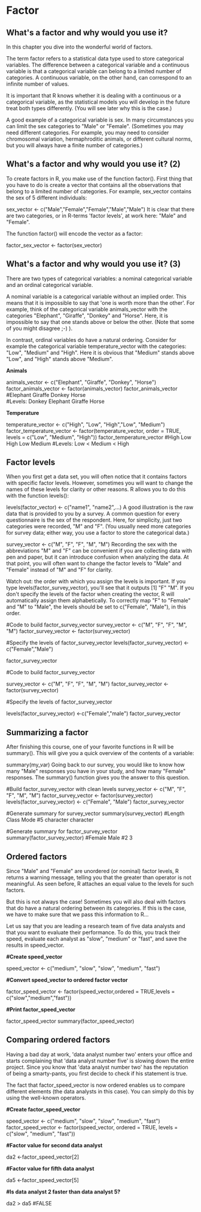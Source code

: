# Factor

## What's a factor and why would you use it?

In this chapter you dive into the wonderful world of factors.

The term factor refers to a statistical data type used to store categorical variables. 
The difference between a categorical variable and a continuous variable is that a categorical variable can belong to a limited number of categories. 
A continuous variable, on the other hand, can correspond to an infinite number of values.

It is important that R knows whether it is dealing with a continuous or a categorical variable, as the statistical models you will develop in the future treat both types differently. 
(You will see later why this is the case.)

A good example of a categorical variable is sex. In many circumstances you can limit the sex categories to "Male" or "Female". 
(Sometimes you may need different categories. For example, you may need to consider chromosomal variation, hermaphroditic animals, or different cultural norms, but you will always have a finite number of categories.)


## What's a factor and why would you use it? (2)

To create factors in R, you make use of the function factor(). First thing that you have to do is create a vector that contains all the observations that belong to a limited number of categories. For example, sex_vector contains the sex of 5 different individuals:

sex_vector <- c("Male","Female","Female","Male","Male")
It is clear that there are two categories, or in R-terms 'factor levels', at work here: "Male" and "Female".

The function factor() will encode the vector as a factor:

factor_sex_vector <- factor(sex_vector)

## What's a factor and why would you use it? (3)

There are two types of categorical variables: a nominal categorical variable and an ordinal categorical variable.

A nominal variable is a categorical variable without an implied order. This means that it is impossible to say that 'one is worth more than the other'. For example, think of the categorical variable animals_vector with the categories "Elephant", "Giraffe", "Donkey" and "Horse". Here, it is impossible to say that one stands above or below the other. (Note that some of you might disagree ;-) ).

In contrast, ordinal variables do have a natural ordering. Consider for example the categorical variable temperature_vector with the categories: "Low", "Medium" and "High". Here it is obvious that "Medium" stands above "Low", and "High" stands above "Medium".

**Animals**

animals_vector <- c("Elephant", "Giraffe", "Donkey", "Horse")
factor_animals_vector <- factor(animals_vector)
factor_animals_vector
#Elephant Giraffe  Donkey   Horse   
#Levels: Donkey Elephant Giraffe Horse
> 

**Temperature**

temperature_vector <- c("High", "Low", "High","Low", "Medium")
factor_temperature_vector <- factor(temperature_vector, order = TRUE, levels = c("Low", "Medium", "High"))
factor_temperature_vector
#High   Low    High   Low    Medium
#Levels: Low < Medium < High

## Factor levels

When you first get a data set, you will often notice that it contains factors with specific factor levels. However, sometimes you will want to change the names of these levels for clarity or other reasons. R allows you to do this with the function levels():

levels(factor_vector) <- c("name1", "name2",...)
A good illustration is the raw data that is provided to you by a survey. A common question for every questionnaire is the sex of the respondent. Here, for simplicity, just two categories were recorded, "M" and "F". (You usually need more categories for survey data; either way, you use a factor to store the categorical data.)

survey_vector <- c("M", "F", "F", "M", "M")
Recording the sex with the abbreviations "M" and "F" can be convenient if you are collecting data with pen and paper, but it can introduce confusion when analyzing the data. At that point, you will often want to change the factor levels to "Male" and "Female" instead of "M" and "F" for clarity.

Watch out: the order with which you assign the levels is important. If you type levels(factor_survey_vector), you'll see that it outputs [1] "F" "M". If you don't specify the levels of the factor when creating the vector, R will automatically assign them alphabetically. To correctly map "F" to "Female" and "M" to "Male", the levels should be set to c("Female", "Male"), in this order.

#Code to build factor_survey_vector
survey_vector <- c("M", "F", "F", "M", "M")
factor_survey_vector <- factor(survey_vector)

#Specify the levels of factor_survey_vector
levels(factor_survey_vector) <- c("Female","Male")

factor_survey_vector

#Code to build factor_survey_vector

survey_vector <- c("M", "F", "F", "M", "M")
factor_survey_vector <- factor(survey_vector)

#Specify the levels of factor_survey_vector

levels(factor_survey_vector) <-c("Female","male")
factor_survey_vector

## Summarizing a factor

After finishing this course, one of your favorite functions in R will be summary(). This will give you a quick overview of the contents of a variable:

summary(my_var)
Going back to our survey, you would like to know how many "Male" responses you have in your study, and how many "Female" responses. The summary() function gives you the answer to this question.

#Build factor_survey_vector with clean levels
survey_vector <- c("M", "F", "F", "M", "M")
factor_survey_vector <- factor(survey_vector)
levels(factor_survey_vector) <- c("Female", "Male")
factor_survey_vector

#Generate summary for survey_vector
summary(survey_vector)
#Length     Class      Mode 
#5       character  character

#Generate summary for factor_survey_vector
summary(factor_survey_vector)
#Female   Male 
#2        3

## Ordered factors

Since "Male" and "Female" are unordered (or nominal) factor levels, R returns a warning message, telling you that the greater than operator is not meaningful. As seen before, R attaches an equal value to the levels for such factors.

But this is not always the case! Sometimes you will also deal with factors that do have a natural ordering between its categories. If this is the case, we have to make sure that we pass this information to R...

Let us say that you are leading a research team of five data analysts and that you want to evaluate their performance. To do this, you track their speed, evaluate each analyst as "slow", "medium" or "fast", and save the results in speed_vector.

**#Create speed_vector**

speed_vector <- c("medium", "slow", "slow", "medium", "fast")

**#Convert speed_vector to ordered factor vector**

factor_speed_vector <- factor(speed_vector,ordered = TRUE,levels = c("slow","medium","fast"))

**#Print factor_speed_vector**

factor_speed_vector
summary(factor_speed_vector)

## Comparing ordered factors

Having a bad day at work, 'data analyst number two' enters your office and starts complaining that 'data analyst number five' is slowing down the entire project. Since you know that 'data analyst number two' has the reputation of being a smarty-pants, you first decide to check if his statement is true.

The fact that factor_speed_vector is now ordered enables us to compare different elements (the data analysts in this case). You can simply do this by using the well-known operators.

**#Create factor_speed_vector**

speed_vector <- c("medium", "slow", "slow", "medium", "fast")
factor_speed_vector <- factor(speed_vector, ordered = TRUE, levels = c("slow", "medium", "fast"))

**#Factor value for second data analyst**

da2 <-factor_speed_vector[2]

**#Factor value for fifth data analyst**

da5 <-factor_speed_vector[5]

**#Is data analyst 2 faster than data analyst 5?**

da2 > da5
#FALSE





